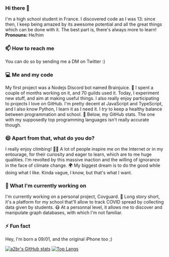 ### Hi there 👋

<!--
**a2br/a2br** is a ✨ _special_ ✨ repository because its `README.md` (this file) appears on your GitHub profile.

Here are some ideas to get you started:

- 🔭 I’m currently working on ...
- 🌱 I’m currently learning ...
- 👯 I’m looking to collaborate on ...
- 🤔 I’m looking for help with ...
- 💬 Ask me about ...
- 📫 How to reach me: ...
- 😄 Pronouns: ...
- ⚡ Fun fact: ...
-->

I'm a high school student in France. I discovered code as I was 13: since then, I keep being amazed by its awesome potential and all the great things which can be done with it. The best part is, there's always more to learn! **Pronouns:** He/him

### 📫 How to reach me
You can do so by sending me a DM on Twitter :)

### 💻 Me and my code
My first project was a Nodejs Discord bot named Brainjuice. 🧠 I spent a couple of months working on it, and 70 guilds used it. Today, I experiment new stuff, and aim at making useful things. I also really enjoy participating to projects I love on GitHub. I'm pretty decent at JavaScript and TypeScript, and I also know Python, I learn it as I need it. I *try* to keep a healthy balance between programmation and school. 🏫 Below, my GitHub stats. The one with my supposedly top programming languages isn't really accurate though.

### 😄 Apart from that, what do you do?
I really enjoy climbing! 🧗‍♂️ A lot of people inspire me on the Internet or in my entourage, for their curiosity and eager to learn, which are to me huge qualities. I'm revolted by this massive inaction and the willing of ignorance in the face of climate change. 🌍 My biggest dream is to do the good while doing what I like. Kinda vague, I know, but that's what I want.

### 🔭 What I'm currently working on
I'm currently working on a personal project, Covguard. 🦠 Long story short, it's a platform for my school that'll allow to track COVID spread by collecting data given by students. 😷 At a personnal level, it allows me to discover and manipulate graph databases, with which I'm not familiar.

### ⚡ Fun fact
Hey, I'm born a 09/01, and the original iPhone too ;)

[![a2br's GitHub stats](https://github-readme-stats.vercel.app/api?username=a2br&count_private=true&show_icons=true)](https://github.com/anuraghazra/github-readme-stats)
[![Top Langs](https://github-readme-stats.vercel.app/api/top-langs/?username=a2br&layout=compact)](https://github.com/anuraghazra/github-readme-stats)
